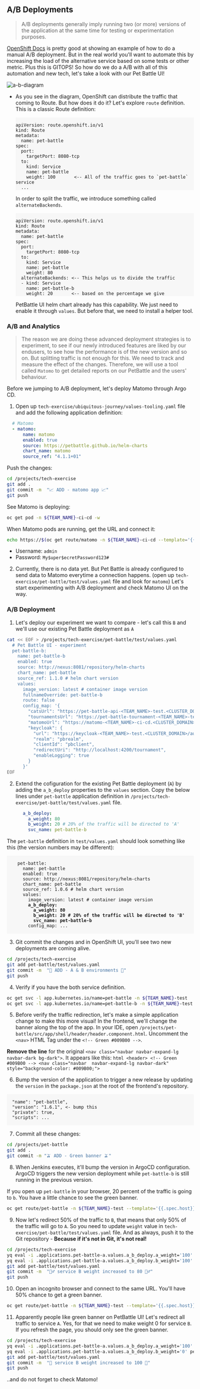 ## A/B Deployments
> A/B deployments generally imply running two (or more) versions of the application at the same time for testing or experimentation purposes.

[OpenShift Docs](https://docs.openshift.com/container-platform/4.8/applications/deployments/route-based-deployment-strategies.html#deployments-ab-testing_route-based-deployment-strategies) is pretty good at showing an example of how to do a manual A/B deployment. But in the real world you'll want to automate this by increasing the load of the alternative service based on some tests or other metric. Plus this is GITOPS! So how do we do a A/B with all of this automation and new tech, let's take a look with our Pet Battle UI!

![a-b-diagram](images/a-b-diagram.jpg)

- As you see in the diagram, OpenShift can distribute the traffic that coming to Route. But how does it do it? Let's explore `route` definition. This is a classic Route definition: 
  <div class="highlight" style="background: #f7f7f7">
  <pre><code class="language-yaml">
  apiVersion: route.openshift.io/v1
  kind: Route
  metadata:
    name: pet-battle
  spec:
    port:
      targetPort: 8080-tcp
    to:
      kind: Service
      name: pet-battle
      weight: 100       <-- All of the traffic goes to `pet-battle` service
    ...
  </code></pre></div>

  In order to split the traffic, we introduce something called `alternateBackends`.

  <div class="highlight" style="background: #f7f7f7">
  <pre><code class="language-yaml">
  apiVersion: route.openshift.io/v1
  kind: Route
  metadata:
    name: pet-battle
  spec:
    port:
      targetPort: 8080-tcp
    to:
      kind: Service
      name: pet-battle
      weight: 80
    alternateBackends: <-- This helps us to divide the traffic
    - kind: Service
      name: pet-battle-b
      weight: 20       <-- based on the percentage we give
  </code></pre></div>

  PetBattle UI helm chart already has this capability. We just need to enable it through `values`. But before that, we need to install a helper tool.

### A/B and Analytics
> The reason we are doing these advanced deployment strategies is to experiment, to see if our newly introduced features are liked by our endusers, to see how the performance is of the new version and so on. But splitting traffic is not enough for this. We need to track and measure the effect of the changes. Therefore, we will use a tool called `Matomo` to get detailed reports on our PetBattle and the users' behaviour.

Before we jumping to A/B deployment, let's deploy Matomo through Argo CD.

1. Open up `tech-exercise/ubiquitous-journey/values-tooling.yaml` file and add the following application definition:

```yaml
  # Matomo
  - matomo:
      name: matomo
      enabled: true
      source: https://petbattle.github.io/helm-charts
      chart_name: matomo
      source_ref: "4.1.1+01"
```

Push the changes:
```bash
cd /projects/tech-exercise
git add .
git commit -m  "📈 ADD - matomo app 📈"
git push 
```

See Matomo is deploying:
```bash
oc get pod -n ${TEAM_NAME}-ci-cd -w
```
When Matomo pods are running, get the URL and connect it:
```bash
echo https://$(oc get route/matomo -n ${TEAM_NAME}-ci-cd --template='{{.spec.host}}')
``` 
- Username: `admin`
- Password: `My$uper$ecretPassword123#`

2. Currently, there is no data yet. But Pet Battle is already configured to send data to Matomo everytime a connection happens. (open up `tech-exercise/pet-battle/test/values.yaml` file and look for `matomo`) Let's start experimenting with A/B deployment and check Matomo UI on the way.

### A/B Deployment
1. Let's deploy our experiment we want to compare -  let's call this `B` and we'll use our existing Pet Battle deployment as `A`
  ```bash
  cat << EOF > /projects/tech-exercise/pet-battle/test/values.yaml
    # Pet Battle UI - experiment
    pet-battle-b:
      name: pet-battle-b
      enabled: true
      source: http://nexus:8081/repository/helm-charts
      chart_name: pet-battle
      source_ref: 1.1.0 # helm chart version
      values:
        image_version: latest # container image version
        fullnameOverride: pet-battle-b
        route: false
        config_map: '{
          "catsUrl": "https://pet-battle-api-<TEAM_NAME>-test.<CLUSTER_DOMAIN>",
          "tournamentsUrl": "https://pet-battle-tournament-<TEAM_NAME>-test.<CLUSTER_DOMAIN>",
          "matomoUrl": "https://matomo-<TEAM_NAME>-ci-cd.<CLUSTER_DOMAIN>/",
          "keycloak": {
            "url": "https://keycloak-<TEAM_NAME>-test.<CLUSTER_DOMAIN>/auth/",
            "realm": "pbrealm",
            "clientId": "pbclient",
            "redirectUri": "http://localhost:4200/tournament",
            "enableLogging": true
          }
        }'
  EOF
  ```

2. Extend the cofiguration for the existing Pet Battle deployment (`A`) by adding the `a_b_deploy` properties to the `values` section. Copy the below lines under `pet-battle` application definition in `/projects/tech-exercise/pet-battle/test/values.yaml` file.
  ```yaml
        a_b_deploy:
          a_weight: 80
          b_weight: 20 # 20% of the traffic will be directed to 'A'
          svc_name: pet-battle-b
  ```
  The `pet-battle` definition in `test/values.yaml` should look something like this (the version numbers may be different):
  <div class="highlight" style="background: #f7f7f7">
  <pre><code class="language-yaml">
    pet-battle:
      name: pet-battle
      enabled: true
      source: http://nexus:8081/repository/helm-charts 
      chart_name: pet-battle
      source_ref: 1.0.6 # helm chart version
      values:
        image_version: latest # container image version  
        <strong>a_b_deploy:
          a_weight: 80
          b_weight: 20 # 20% of the traffic will be directed to 'B'
          svc_name: pet-battle-b</strong>
        config_map: ...
  </code></pre></div>

3. Git commit the changes and in OpenShift UI, you'll see two new deployments are coming alive.
  ```bash
  cd /projects/tech-exercise
  git add pet-battle/test/values.yaml
  git commit -m  "🍿 ADD - A & B environments 🍿"
  git push
  ```

4. Verify if you have the both service definition.
  ```bash
  oc get svc -l app.kubernetes.io/name=pet-battle -n ${TEAM_NAME}-test
  oc get svc -l app.kubernetes.io/name=pet-battle-b -n ${TEAM_NAME}-test
  ```

5. Before verify the traffic redirection, let's make a simple application change to make this more visual! In the frontend, we'll change the banner along the top of the app. In your IDE, open `/projects/pet-battle/src/app/shell/header/header.component.html`. Uncomment the `<nav>` HTML Tag under the `<!-- Green #009B00 -->`.

  <strong>Remove the line</strong> for the original `<nav class="navbar navbar-expand-lg navbar-dark bg-dark">`. It appears like this:
    ```html
    <header>
        <!-- Green #009B00 -->
        <nav class="navbar  navbar-expand-lg navbar-dark" style="background-color: #009B00;">
    ```

6. Bump the version of the application to trigger a new release by updating the `version` in the `package.json` at the root of the frontend's repository.
  <div class="highlight" style="background: #f7f7f7">
  <pre><code class="language-yaml">
  "name": "pet-battle",
  "version": "1.6.1", <- bump this
  "private": true,
  "scripts": ...
  </code></pre></div>

7. Commit all these changes:
  ```bash
  cd /projects/pet-battle
  git add .
  git commit -m "🫒 ADD - Green banner 🫒"
  ```

8. When Jenkins executes, it'll bump the version in ArgoCD configuration. ArgoCD triggers the new version deployment while `pet-battle-b` is still running in the previous version. 

  If you open up `pet-battle` in your browser, 20 percent of the traffic is going to `b`. You have a little chance to see the green banner.
  ```bash
  oc get route/pet-battle -n ${TEAM_NAME}-test --template='{{.spec.host}}'
  ```

9. Now let's redirect 50% of the traffic to `B`, that means that only 50% of the traffic will go to `A`. So you need to update `weight` value in `tech-exercise/pet-battle/test/values.yaml` file.
And as always, push it to the Git repository - <strong>Because if it's not in Git, it's not real!</strong>
  ```bash
  cd /projects/tech-exercise
  yq eval -i .applications.pet-battle-a.values.a_b_deploy.a_weight='100' pet-battle/test/values.yaml
  yq eval -i .applications.pet-battle-a.values.a_b_deploy.b_weight='100' pet-battle/test/values.yaml
  git add pet-battle/test/values.yaml
  git commit -m  "🏋️‍♂️ service B weight increased to 80 🏋️‍♂️"
  git push
  ```

10. Open an incognito browser and connect to the same URL. You'll have 50% chance to get a green banner.
  ```bash
  oc get route/pet-battle -n ${TEAM_NAME}-test --template='{{.spec.host}}'
  ```

11. Apparently people like green banner on PetBattle UI! Let's redirect all traffic to service `A`. Yes, for that we need to make weight 0 for service `B`. If you refresh the page, you should only see the green banner.
  ```bash
  cd /projects/tech-exercise
  yq eval -i .applications.pet-battle-a.values.a_b_deploy.a_weight='100' pet-battle/test/values.yaml
  yq eval -i .applications.pet-battle-a.values.a_b_deploy.b_weight='0' pet-battle/test/values.yaml
  git add pet-battle/test/values.yaml
  git commit -m  "💯 service B weight increased to 100 💯"
  git push
  ```

  ..and do not forget to check Matomo!